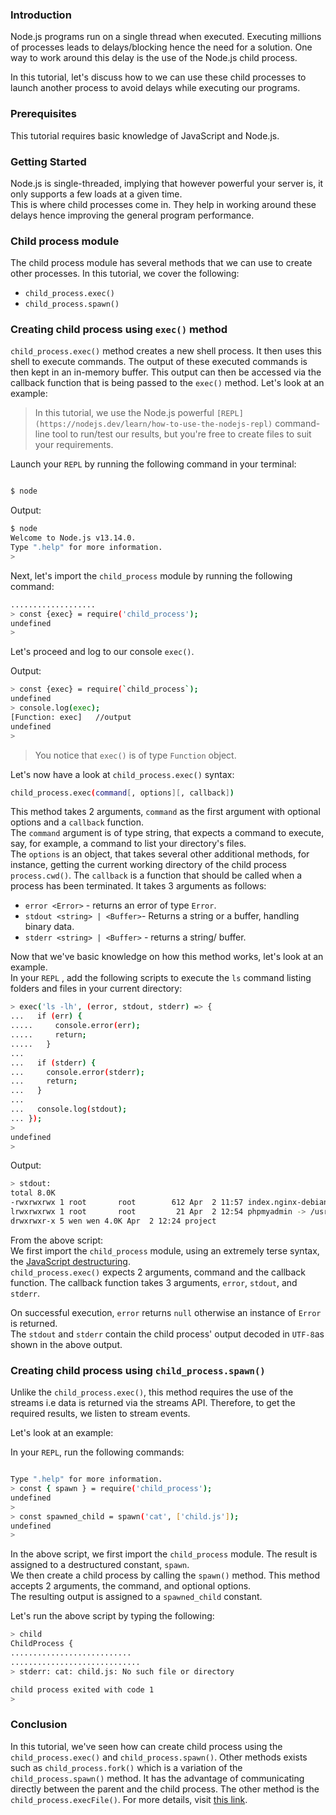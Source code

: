 ### Introduction
Node.js programs run on a single thread when executed. Executing millions of processes leads to delays/blocking hence the need for a solution.
One way to work around this delay is the use of the Node.js child process.  

In this tutorial, let's discuss how to we can use these child processes to launch another process to avoid delays while executing our programs.

### Prerequisites
This tutorial requires basic knowledge of JavaScript and Node.js.

### Getting Started

Node.js is single-threaded, implying that however powerful your server is, it only supports a few loads at a given time.  
This is where child processes come in. They help in working around these delays hence improving the general program performance.   

### Child process module

The child process module has several methods that we can use to create other processes. In this tutorial, we cover the following: 
- `child_process.exec()` 
- `child_process.spawn()`

### Creating child process using `exec()` method
`child_process.exec()` method creates a new shell process. It then uses this shell to execute commands. The output of these executed commands is then kept in an in-memory buffer.  This output can then be accessed via the callback function that is being passed to the `exec()` method. Let's look at an example:  

>In this tutorial, we use the Node.js powerful `[REPL](https://nodejs.dev/learn/how-to-use-the-nodejs-repl)` command-line tool to run/test our results, but you're free to create files to suit your requirements.  

Launch your `REPL` by running the following command in your terminal: 

```bash

$ node

```
Output:
```bash
$ node
Welcome to Node.js v13.14.0.
Type ".help" for more information.
> 

```
Next, let's import the `child_process` module by running the following command:  

```bash
...................
> const {exec} = require('child_process');
undefined
> 

```
Let's proceed and log to our console `exec()`.

Output:  

```bash
> const {exec} = require(`child_process`);
undefined
> console.log(exec);
[Function: exec]   //output
undefined
> 

```
>You notice that `exec()` is of type `Function` object.

Let's now have a look at `child_process.exec()` syntax:  

```bash
child_process.exec(command[, options][, callback])
```
This method takes 2 arguments, `command` as the first argument with optional options and a `callback` function.  
The `command` argument is of type string, that expects a command to execute, say, for example, a command to list your directory's files.   
The `options` is an object, that takes several other additional methods, for instance, getting the current working directory of the child process `process.cwd()`. 
The `callback` is a function that should be called when a process has been terminated. It takes 3 arguments as follows:  

- `error <Error>` - returns an error of type `Error`.
- `stdout <string> | <Buffer>`- Returns  a string or a buffer, handling binary data. 
- `stderr <string> | <Buffer>` - returns a string/ buffer.  

Now that we've basic knowledge on how this method works, let's look at an example.  
In your `REPL` , add the following scripts to execute the `ls` command listing folders and files in your current directory:  

```bash
> exec('ls -lh', (error, stdout, stderr) => {
...   if (err) {
.....     console.error(err);
.....     return;
.....   }
... 
...   if (stderr) {
...     console.error(stderr);
...     return;
...   }
... 
...   console.log(stdout);
... });
>  
undefined
> 

```  
Output:

```bash
> stdout:
total 8.0K
-rwxrwxrwx 1 root       root        612 Apr  2 11:57 index.nginx-debian.html
lrwxrwxrwx 1 root       root         21 Apr  2 12:54 phpmyadmin -> /usr/share/phpmyadmin
drwxrwxr-x 5 wen wen 4.0K Apr  2 12:24 project

```
From the above script:  
We first import the `child_process` module, using an extremely terse syntax, the [JavaScript destructuring](https://developer.mozilla.org/en-US/docs/Web/JavaScript/Reference/Operators/Destructuring_assignment).  
`child_process.exec()` expects 2 arguments, command and the callback function. 
The callback function takes 3 arguments, `error`, `stdout`, and `stderr`.  

On successful execution, `error` returns `null` otherwise an instance of `Error` is returned.  
The `stdout` and `stderr` contain the child process' output decoded in `UTF-8`as shown in the above output.  

### Creating child process using `child_process.spawn()`

Unlike the `child_process.exec()`, this method requires the use of the streams i.e data is returned via the streams API.
Therefore, to get the required results, we listen to stream events.  

Let's look at an example: 

In your `REPL`, run the following commands:  
```bash

Type ".help" for more information.
> const { spawn } = require('child_process');
undefined
> 
> const spawned_child = spawn('cat', ['child.js']);
undefined
> 
```
In the above script, we first import the `child_process` module. The result is assigned to a destructured constant, `spawn`.  
We then create a child process by calling the `spawn()` method. This method accepts 2 arguments, the command, and optional options.  
The resulting output is assigned to a `spawned_child` constant.  

Let's run the above script by typing the following:  

```bash
> child
ChildProcess {
...........................
.............................
> stderr: cat: child.js: No such file or directory

child process exited with code 1
> 

```

### Conclusion
In this tutorial, we've seen how can create child process using the `child_process.exec()` and `child_process.spawn()`.
Other methods exists such as `child_process.fork()` which is a variation of the `child_process.spawn()` method. It has the advantage of communicating directly between the parent and the child process. The other method is the `child_process.execFile()`. For more details, visit [this link](https://nodejs.org/api/child_process.html).  




